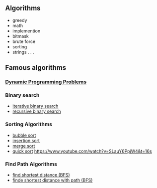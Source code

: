 ## Algorithms
- greedy
- math
- implemention
- bitmask
- brute force
- sorting
- strings
.
.
.

## Famous algorithms

### [Dynamic Programming Problems](./Problems/dp)

### Binary search
- [iterative binary search](https://github.com/mo1ein/cs-studies/blob/main/Algorithms/binary%20search/iterative_binary_search.cpp)
- [recursive binary search](https://github.com/mo1ein/cs-studies/blob/main/Algorithms/binary%20search/recursive_binary_search.cpp)

### Sorting Algorithms
- [bubble sort](https://github.com/mo1ein/cs-studies/blob/main/Algorithms/sorting%20algorithms/insertion%20sort/bubbleSort.cpp)
- [insertion sort](https://github.com/mo1ein/cs-studies/blob/main/Algorithms/sorting%20algorithms/insertion%20sort/insertion_sort.cpp)
- [merge sort](https://github.com/mo1ein/cs-studies/blob/main/Algorithms/sorting%20algorithms/mergeSort.cpp)
- [quick sort](https://github.com/mo1ein/cs-studies/blob/main/Algorithms/sorting%20algorithms/quickSort.cpp)
https://www.youtube.com/watch?v=SLauY6PpjW4&t=16s


### Find Path Algorithms
- [find shortest distance (BFS)](https://github.com/mo1ein/cs-studies/blob/main/Algorithms/shortestDistBfs.cpp)
- [finde shortest distance with path (BFS)](https://github.com/mo1ein/cs-studies/blob/main/Algorithms/shortestDistPathBfs.cpp)
